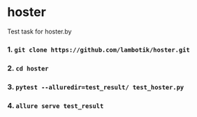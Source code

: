 # hoster
Test task for hoster.by

### 1. ```git clone https://github.com/lambotik/hoster.git```
### 2. ```cd hoster```
### 3. ```pytest --alluredir=test_result/ test_hoster.py```
### 4. ```allure serve test_result```

